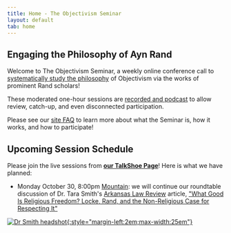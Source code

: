```yaml
---
title: Home - The Objectivism Seminar
layout: default
tab: home
---
```


Engaging the Philosophy of Ayn Rand
-----------------------------------
Welcome to The Objectivism Seminar, a weekly online conference call to
[systematically study the philosophy](/about "About the Objectivism Seminar")
of Objectivism via the works of prominent Rand scholars!

These moderated one-hour sessions are [recorded and podcast](/archives "Session Recording Archives")
to allow review, catch-up, and even disconnected participation.

Please see our [site FAQ](/faq "Frequently Asked Questions")
to learn more about what the Seminar is, how it works, and how to participate!

Upcoming Session Schedule
-------------------------
Please join the live sessions from
[**our TalkShoe Page**](http://www.talkshoe.com/talkshoe/web/talkCast.jsp?masterId=15215&amp;cmd=tc "The Objectivism Seminar at TalkShoe.com")!
Here is what we have planned:

* Monday October 30,
  8:00pm [Mountain][mtn]:
  we will continue our roundtable discussion of
  Dr. Tara Smith's [Arkansas Law Review](http://media.law.uark.edu/arklawreview/) article, 
  ["What Good Is Religious Freedom? Locke, Rand, and the Non-Religious Case for Respecting It"][article1]

[![Dr Smith headshot][headshot]{:style="margin-left:2em;max-width:25em"}][article1]
<!-- [![Judicial Review in an Objective Legal System cover][cover]{:style="margin-left:2em;max-width:25em"}][book] -->


[cover]:    https://images-na.ssl-images-amazon.com/images/I/410dGRxeleL.jpg
[headshot]: https://ari.aynrand.org/-/media/images/ari/experts/affiliate/regular-resolution/smith_tara2011260x260gs.ashx?h=260&la=en&mh=260&mw=260&w=260&hash=C3B7704DA9CFAF912F55FDAC7C6D50455D3760D3
[book]:     http://amzn.com/110753495X
[article1]: http://media.law.uark.edu/arklawreview/2017/03/09/what-good-is-religious-freedom-locke-rand-and-the-non-religious-case-for-respecting-it/
[article2]: http://media.law.uark.edu/arklawreview/2017/03/09/what-good-is-religious-freedom-locke-rand-and-the-non-religious-case-for-respecting-it/
[mtn]:      http://wwp.greenwichmeantime.com/time-zone/usa/mountain-time/
